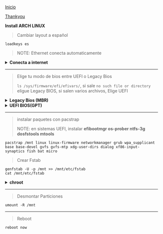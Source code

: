 [Inicio](/.github/README.md)

[Thankyou](/.github/THANKYOU.md#Install)

**Install ARCH LINUX**

> Cambiar layout a español
```
loadkeys es
```
> NOTE: Ethernet conecta automaticamente

<details>
   <summary><b>Conecta a internet</b></summary>

> Testear la conectividad de internet
```
ping -c 1 google.cl
``` 
> Conectar wifi
```
iwctl station "device" connect "Your\ SSID"
```

```
timedatectl set-ntp true
timedatectl status
```
  
</details>

--- 
  
> Elige tu modo de bios entre UEFI o Legacy Bios
> 
> `ls /sys/firmware/efi/efivars/`, si sale `no such file or directory` eligue Legacy BIOS, si salen varios archivos, Elige UEFI

<details>
   <summary><b>Legacy Bios (MBR)</b></summary>
   
> Particiones
```
cfdisk dev/sdx // (nvmexnx)
  dev/sda1 512M/Primary/Linux
  dev/sda2 dejando 4G/Primary/Linux
  dev/sda3 4G/Primary/Linux Swap
  "Write" y salir
```

> Revisar las particiones
```
lsblk
```

> Crear Sistema de ficheros
```
mkfs.vfat -F 32 /dev/sda1
mkfs.ext4 /dev/sda2
mkswap /dev/sda3
swapon
```

> Montar particiones e instalar paquetes
```
mount /dev/sda2 /mnt
mkdir /mnt/boot
mount /dev/sda1 /mnt/boot
```

</details>
   
<details>
   <summary><b>UEFI BIOS(GPT)</b></summary>
   
> Particiones
```
cfdisk
  dev/sda1 512M/EFI System
  dev/sda2 dejando 4G/Linux filesystem
  dev/sda3 4G/Primary/Linux Swap
  "Write" y salir
```

> Revisar las particiones
```
lsblk
```

> Crear Sistema de ficheros
```
mkfs.vfat -F 32 -S 4096 /dev/device1
mkfs.ext4 -b 4096 /dev/device2
mkswap /dev/device3
swapon /dev/device3
```

> Montar particiones e instalar paquetes
```
mount /dev/device2 /mnt
```
   
</details>
   
---
   
> instalar paquetes con pacstrap
>
> NOTE: en sistemas UEFI, instalar **efibootmgr os-prober ntfs-3g dosfstools mtools**
```
pacstrap /mnt linux linux-firmware networkmanager grub wpa_supplicant base base-devel gvfs gvfs-mtp xdg-user-dirs dialog xf86-input-synaptics fish bat micro
```
   
> Crear Fstab
```
genfstab -U -p /mnt >> /mnt/etc/fstab
cat /mnt/etc/fstab
```

<details>
   <summary><b>chroot</b></summary>

> Crear Usuarios
```
arch-chroot /mnt
passwd
useradd -m $USER -G audio,lp,optical,storage,video,wheel,games,power,scanner -s /bin/fish
passwd $USER
```

> Configurar la hora y zona horaria
```
ls /usr/share/zoneinfo
ln -s /usr/share/zoneinfo/"Area"/"Country" /etc/localtime
hwclock --systohc --utc
```

> Sudo Config
```
pacman -Sy sudo nano
nano /etc/sudoers
  descomentar %wheel ALL=(ALL:ALL) ALL
```

> Configurar idiomas
```
nano /etc/locale.gen
  descomentar en_US.UTF-8 UTF-8
              es_ES.UTF-8 UTF-8
locale-gen
```

> Keymap
```
nano /etc/vconsole.conf
  KEYMAP=es
```

---

> NOTA: RECUERDA SOLO MONTAR EL BOOTLOADER DEPENDIENDO DE LA CONFIGURACION DE BIOS

---

> Montar Bootloader LEGACY BIOS
```
grub-install /dev/sdx // (nvmexnxpx)
grub-mkconfig -o /boot/grub/grub.cfg
```

> Montar Bootloader UEFI
```
grub-install --efi-directory=/boot --bootloader-id=grub --target=x86_64-efi --removable
grub-mkconfig -o /boot/grub/grub.cfg
```
Nota: --efi-directory=/boot/efi podrias probar
   
      
> Hostname
```
echo $HOSTNAME > /etc/hostname
nano /etc/hosts
  Agregar la linea 127.0.0.1    $HOSTNAME.localhost $HOSTNAME
```




> Lujitos
```
pacman -S neofetch
neofetch
exit
```

</details>
   
---

> Desmontar Particiones
```
umount -R /mnt
```

---

> Reboot
```
reboot now
```
